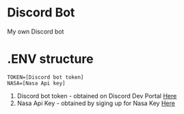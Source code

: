 # Discord Bot

My own Discord bot

# .ENV structure

```
TOKEN=[Discord bot token]
NASA=[Nasa Api key]
```

1. Discord bot token - obtained on Discord Dev Portal [Here](https://discord.com/developers/applications)
2. Nasa Api Key - obtained by siging up for Nasa Key [Here](https://api.nasa.gov/#signUp)
